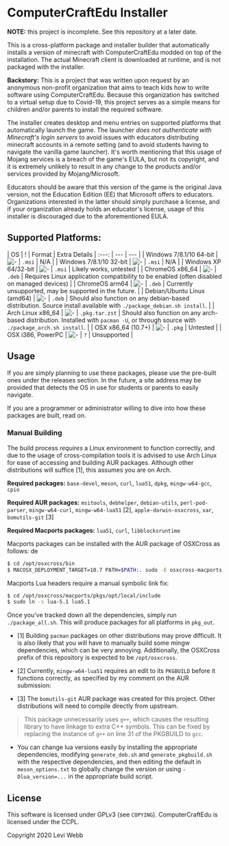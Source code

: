 # ComputerCraftEdu Installer

**NOTE:** this project is incomplete. See this repository at a later date.

This is a cross-platform package and installer builder that automatically installs a version of minecraft with ComputerCraftEdu modded on top of the installation. The actual Minecraft client is downloaded at runtime, and is not packaged with the installer.

**Backstory:** This is a project that was written upon request by an anonymous non-profit organization that aims to teach kids how to write software using ComputerCraftEdu. Because this organization has switched to a virtual setup due to Covid-19, this project serves as a simple means for children and/or parents to install the required software.

The installer creates desktop and menu entries on supported platforms that automatically launch the game. The launcher _does not authenticate with Minecraft's login servers_ to avoid issues with educators distributing minecraft accounts in a remote setting (and to avoid students having to navigate the vanilla game launcher). It's worth mentioning that this usage of Mojang services is a breach of the game's EULA, but not its copyright, and it is extremely unlikely to result in any change to the products and/or services provided by Mojang/Microsoft.

Educators should be aware that this version of the game is the original Java version, not the Education Edition (EE) that Microsoft offers to educators. Organizations interested in the latter should simply purchase a license, and if your organization already holds an educator's license, usage of this installer is discouraged due to the aforementioned EULA.

## Supported Platforms:

| OS | ! | Format | Extra Details
| :---: | --- | --- |
| Windows 7/8.1/10 64-bit | ![-](https://placehold.it/15/118932/000000?text=+) | `.msi` | N/A |
| Windows 7/8.1/10 32-bit | ![-](https://placehold.it/15/118932/000000?text=+) | `.msi` | N/A |
| Windows XP 64/32-bit | ![-](https://placehold.it/15/1589F0/000000?text=+) | `.msi` | Likely works, untested |
| ChromeOS x86_64 | ![-](https://placehold.it/15/118932/000000?text=+) | `.deb` | Requires Linux application compatibility to be enabled (often disabled on managed devices) |
| ChromeOS arm64 | ![-](https://placehold.it/15/f03c15/000000?text=+) | `.deb` | Currently unsupported, may be supported in the future. |
| Debian/Ubuntu Linux (amd64) | ![-](https://placehold.it/15/118932/000000?text=+) | `.deb` | Should also function on any debian-based distribution. Source install available with `./package_debian.sh install`. |
| Arch Linux x86_64 | ![-](https://placehold.it/15/118932/000000?text=+) | `.pkg.tar.zst` | Should also function on any arch-based distribution. Installed with `pacman -U`, or through source with `./package_arch.sh install`. |
| OSX x86_64 (10.7+) | ![-](https://placehold.it/15/1589F0/000000?text=+) | `.pkg` | Untested |
| OSX i386, PowerPC | ![-](https://placehold.it/15/f03c15/000000?text=+) | `?` | Unsupported |

## Usage

If you are simply planning to use these packages, please use the pre-built ones under the releases section. In the future, a site address may be provided that detects the OS in use for students or parents to easily navigate.

If you are a programmer or administrator willing to dive into how these packages are built, read on.

### Manual Building

The build process _requires_ a Linux environment to function correctly, and due to the usage of cross-compilation tools it is advised to use Arch Linux for ease of accessing and building AUR packages. Although other distributions will suffice \[1\], this assumes you are on Arch.

**Required packages:** `base-devel`, `meson`, `curl`, `lua51`, `dpkg`, `mingw-w64-gcc`, `cpio`

**Required AUR packages:** `msitools`, `debhelper`, `debian-utils`, `perl-pod-parser`, `mingw-w64-curl`, `mingw-w64-lua51` [2], `apple-darwin-osxcross`, `xar`, `bomutils-git` [3]

**Required Macports packages:** `lua51`, `curl`, `libblocksruntime`

Macports packages can be installed with the AUR package of OSXCross as follows:
de
```bash
$ cd /opt/osxcross/bin
$ MACOSX_DEPLOYMENT_TARGET=10.7 PATH=$PATH:. sudo -E osxcross-macports lua51 curl libblocksruntime
```

Macports Lua headers require a manual symbolic link fix:

```bash
$ cd /opt/osxcross/macports/pkgs/opt/local/include
$ sudo ln -s lua-5.1 lua5.1
```

Once you've tracked down all the dependencies, simply run `./package_all.sh`. This will produce packages for all platforms in `pkg_out`.

* \[1\] Building `pacman` packages on other distributions may prove difficult. It is also likely that you will have to manually build some mingw dependencies, which can be very annoying. Additionally, the OSXCross prefix of this repository is expected to be `/opt/osxcross`.

* \[2\] Currently, `mingw-w64-lua51` requires an edit to its `PKGBUILD` before it functions correctly, as specified by my comment on the AUR submission:

* \[3\] The `bomutils-git` AUR package was created for this project. Other distributions will need to compile directly from upstream.

> This package unnecessarily uses `g++`, which causes the resulting library to have linkage to extra C++ symbols. This can be fixed by replacing the instance of `g++` on line 31 of the PKGBUILD to `gcc`.

* You can change lua versions easily by installing the appropriate dependencies, modifying `generate_deb.sh` and `generate_pkgbuild.sh` with the respective dependencies, and then editing the default in `meson_options.txt` to globally change the version or using `-Dlua_version=...` in the appropriate build script.

## License

This software is licensed under GPLv3 (see `COPYING`). ComputerCraftEdu is licensed under the CCPL.

Copyright 2020 Levi Webb